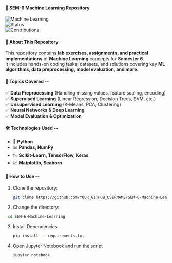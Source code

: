 #### 📌 SEM-6 Machine Learning Repository  

![Machine Learning](https://img.shields.io/badge/Machine%20Learning-Python-blue?style=for-the-badge&logo=python)  
![Status](https://img.shields.io/badge/Status-Active-green?style=for-the-badge)  
![Contributions](https://img.shields.io/badge/Contributions-Welcome-orange?style=for-the-badge)  

#### 📖 About This Repository  
This repository contains **lab exercises, assignments, and practical implementations** of **Machine Learning** concepts for **Semester 6**.  
It includes hands-on coding tasks, datasets, and solutions covering key **ML algorithms, data preprocessing, model evaluation, and more**.  


#### 🚀 Topics Covered  --
✅ **Data Preprocessing** (Handling missing values, feature scaling, encoding)  
✅ **Supervised Learning** (Linear Regression, Decision Trees, SVM, etc.)  
✅ **Unsupervised Learning** (K-Means, PCA, Clustering)  
✅ **Neural Networks & Deep Learning**  
✅ **Model Evaluation & Optimization**  

#### 🛠️ Technologies Used  --
- 🐍 **Python**  
- 📊 **Pandas, NumPy**  
- 📉 **Scikit-Learn, TensorFlow, Keras**  
- 📈 **Matplotlib, Seaborn**  

#### 📌 How to Use  --
1. Clone the repository:  
   ```sh
   git clone https://github.com/YOUR_GITHUB_USERNAME/SEM-6-Machine-Learning.git
   ```
2. Change the directory:
  ```sh
   cd SEM-6-Machine-Learning
  ```
3. Install Dependencies
   ```sh
   pip install -r requirements.txt
4. Open Jupyter Notebook and run the script
   ```sh
   jupyter notebook
   ```
